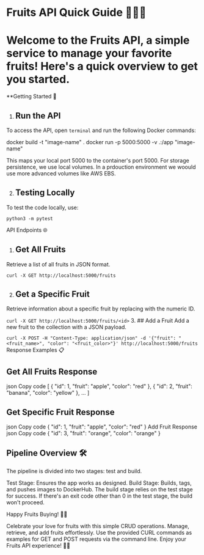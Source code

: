 # Fruits API Quick Guide 🍎🍌🍊

# Welcome to the Fruits API, a simple service to manage your favorite fruits! Here's a quick overview to get you started.

**Getting Started 🚀

1. ## Run the API
To access the API, open `terminal` and run the following Docker commands:

docker build -t "image-name" .
docker run -p 5000:5000 -v .:/app "image-name"

This maps your local port 5000 to the container's port 5000. For storage persistence, we use local volumes. In a prdouction environment we woould use more advanced volumes like AWS EBS.

2. ## Testing Locally
To test the code locally, use:


 `python3 -m pytest`

API Endpoints 🌐

1. ## Get All Fruits
Retrieve a list of all fruits in JSON format.


 `curl -X GET http://localhost:5000/fruits`

2. ## Get a Specific Fruit
Retrieve information about a specific fruit by replacing <id> with the numeric ID.


 `curl -X GET http://localhost:5000/fruits/<id>`
3. ## Add a Fruit
Add a new fruit to the collection with a JSON payload.


 `curl -X POST -H "Content-Type: application/json" -d '{"fruit": "<fruit_name>", "color": "<fruit_color>"}' http://localhost:5000/fruits`
Response Examples 📋

## Get All Fruits Response
json
Copy code
[
    {
        "id": 1,
        "fruit": "apple",
        "color": "red"
    },
    {
        "id": 2,
        "fruit": "banana",
        "color": "yellow"
    },
    ...
]
## Get Specific Fruit Response
json
Copy code
{
    "id": 1,
    "fruit": "apple",
    "color": "red"
}
Add Fruit Response
json
Copy code
{
    "id": 3,
    "fruit": "orange",
    "color": "orange"
}


## Pipeline Overview 🛠️

The pipeline is divided into two stages: test and build.

Test Stage: Ensures the app works as designed.
Build Stage: Builds, tags, and pushes images to DockerHub.
The build stage relies on the test stage for success. If there's an exit code other than 0 in the test stage, the build won't proceed.

Happy Fruits Buying! 🎉🍇

Celebrate your love for fruits with this simple CRUD operations. Manage, retrieve, and add fruits effortlessly. Use the provided CURL commands as examples for GET and POST requests via the command line. Enjoy your Fruits API experience! 🍍🍉